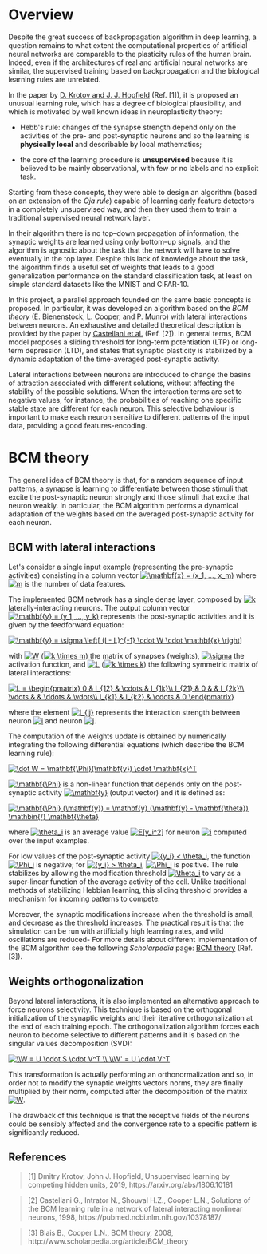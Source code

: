 # Overview
Despite the great success of backpropagation algorithm in deep learning, a question remains to what extent the computational properties of artificial neural networks are comparable to the plasticity rules of the human brain.
Indeed, even if the architectures of real and artificial neural networks are similar, the supervised training based on backpropagation and the biological learning rules are unrelated.

In the paper by [D. Krotov and J. J. Hopfield](https://arxiv.org/abs/1806.10181) (Ref. [1]), it is proposed an unusual learning rule, which has a degree of biological plausibility, and which is motivated by well known ideas in neuroplasticity theory:

* Hebb's rule: changes of the synapse strength depend only on the activities of the pre- and post-synaptic neurons and so the learning is **physically local** and describable by local mathematics;

* the core of the learning procedure is **unsupervised** because it is believed to be mainly observational, with few or no labels and no explicit task.

Starting from these concepts, they were able to design an algorithm (based on an extension of the *Oja rule*) capable of learning early feature detectors in a completely unsupervised way, and then they used them to train a traditional supervised neural network layer.

In their algorithm there is no top–down propagation of information, the synaptic
weights are learned using only bottom–up signals, and the algorithm is agnostic about the task that the network will have to solve eventually in the top layer. Despite this lack of knowledge about the task, the algorithm finds a useful set of weights that leads to a good generalization performance on the standard classification task, at least on simple standard datasets like the MNIST and CIFAR-10.

In this project, a parallel approach founded on the same basic concepts is proposed.
In particular, it was developed an algorithm based on the *BCM theory* (E. Bienenstock, L. Cooper, and P. Munro) with lateral interactions between neurons. An exhaustive and detailed theoretical description is provided by the paper by [Castellani et al.](https://pubmed.ncbi.nlm.nih.gov/10378187/) (Ref. [2]).
In general terms, BCM model proposes a sliding threshold for long-term potentiation (LTP) or long-term depression (LTD), and states that synaptic plasticity is stabilized by a dynamic adaptation of the time-averaged post-synaptic activity.

Lateral interactions between neurons are introduced to change the basins of attraction associated with different solutions, without affecting the stability of the possible solutions.
When the interaction terms are set to negative values, for instance, the probabilities of reaching one specific stable state are different for each neuron.
This selective behaviour is important to make each neuron sensitive to different patterns of the input data, providing a good features-encoding.


# BCM theory
The general idea of BCM theory is that, for a random sequence of input patterns, a synapse is learning to differentiate between those stimuli that excite the post-synaptic neuron strongly and those stimuli that excite that neuron weakly.
In particular, the BCM algorithm performs a dynamical adaptation of the weights based on the averaged post-synaptic activity for each neuron.

## BCM with lateral interactions
Let's consider a single input example (representing the pre-synaptic activities) consisting in a column vector <a href="https://www.codecogs.com/eqnedit.php?latex=\mathbf{x}&space;=&space;(x_1,&space;...,&space;x_m)" target="_blank"><img src="https://latex.codecogs.com/gif.latex?\mathbf{x}&space;=&space;(x_1,&space;...,&space;x_m)" title="\mathbf{x} = (x_1, ..., x_m)" /></a>  where <a href="https://www.codecogs.com/eqnedit.php?latex=m" target="_blank"><img src="https://latex.codecogs.com/gif.latex?m" title="m" /></a> is the number of data features.

The implemented BCM network has a single dense layer, composed by <a href="https://www.codecogs.com/eqnedit.php?latex=k" target="_blank"><img src="https://latex.codecogs.com/gif.latex?k" title="k" /></a> laterally-interacting neurons.
The output column vector <a href="https://www.codecogs.com/eqnedit.php?latex=\mathbf{y}&space;=&space;(y_1,&space;...,&space;y_k)" target="_blank"><img src="https://latex.codecogs.com/gif.latex?\mathbf{y}&space;=&space;(y_1,&space;...,&space;y_k)" title="\mathbf{y} = (y_1, ..., y_k)" /></a>  represents the post-synaptic activities and it is given by the feedforward equation:

<a href="https://www.codecogs.com/eqnedit.php?latex=\mathbf{y}&space;=&space;\sigma&space;\left[&space;(I&space;-&space;L)^{-1}&space;\cdot&space;W&space;\cdot&space;\mathbf{x}&space;\right]" target="_blank"><img src="https://latex.codecogs.com/gif.latex?\mathbf{y}&space;=&space;\sigma&space;\left[&space;(I&space;-&space;L)^{-1}&space;\cdot&space;W&space;\cdot&space;\mathbf{x}&space;\right]" title="\mathbf{y} = \sigma \left[ (I - L)^{-1} \cdot W \cdot \mathbf{x} \right]" /></a>

with <a href="https://www.codecogs.com/eqnedit.php?latex=W" target="_blank"><img src="https://latex.codecogs.com/gif.latex?W" title="W" /></a> (<a href="https://www.codecogs.com/eqnedit.php?latex=k&space;\times&space;m" target="_blank"><img src="https://latex.codecogs.com/gif.latex?k&space;\times&space;m" title="k \times m" /></a>) the matrix of synapses (weights), <a href="https://www.codecogs.com/eqnedit.php?latex=\sigma" target="_blank"><img src="https://latex.codecogs.com/gif.latex?\sigma" title="\sigma" /></a> the activation function, and <a href="https://www.codecogs.com/eqnedit.php?latex=L" target="_blank"><img src="https://latex.codecogs.com/gif.latex?L" title="L" /></a> (<a href="https://www.codecogs.com/eqnedit.php?latex=k&space;\times&space;k" target="_blank"><img src="https://latex.codecogs.com/gif.latex?k&space;\times&space;k" title="k \times k" /></a>) the following symmetric matrix of lateral interactions:

<a href="https://www.codecogs.com/eqnedit.php?latex=L&space;=&space;\begin{pmatrix}&space;0&space;&&space;l_{12}&space;&&space;\cdots&space;&&space;l_{1k}\\&space;l_{21}&space;&&space;0&space;&&space;&&space;l_{2k}\\&space;\vdots&space;&&space;&&space;\ddots&space;&&space;\vdots\\&space;l_{k1}&space;&&space;l_{k2}&space;&&space;\cdots&space;&&space;0&space;\end{pmatrix}" target="_blank"><img src="https://latex.codecogs.com/gif.latex?L&space;=&space;\begin{pmatrix}&space;0&space;&&space;l_{12}&space;&&space;\cdots&space;&&space;l_{1k}\\&space;l_{21}&space;&&space;0&space;&&space;&&space;l_{2k}\\&space;\vdots&space;&&space;&&space;\ddots&space;&&space;\vdots\\&space;l_{k1}&space;&&space;l_{k2}&space;&&space;\cdots&space;&&space;0&space;\end{pmatrix}" title="L = \begin{pmatrix} 0 & l_{12} & \cdots & l_{1k}\\ l_{21} & 0 & & l_{2k}\\ \vdots & & \ddots & \vdots\\ l_{k1} & l_{k2} & \cdots & 0 \end{pmatrix}" /></a>

where the element <a href="https://www.codecogs.com/eqnedit.php?latex=l_{ij}" target="_blank"><img src="https://latex.codecogs.com/gif.latex?l_{ij}" title="l_{ij}" /></a> represents the interaction strength between neuron <a href="https://www.codecogs.com/eqnedit.php?latex=i" target="_blank"><img src="https://latex.codecogs.com/gif.latex?i" title="i" /></a> and neuron <a href="https://www.codecogs.com/eqnedit.php?latex=j" target="_blank"><img src="https://latex.codecogs.com/gif.latex?j" title="j" /></a>.

The computation of the weights update is obtained by numerically integrating the following differential equations (which describe the BCM learning rule):

<a href="https://www.codecogs.com/eqnedit.php?latex=\dot&space;W&space;=&space;\mathbf{\Phi}(\mathbf{y})&space;\cdot&space;\mathbf{x}^T" target="_blank"><img src="https://latex.codecogs.com/gif.latex?\dot&space;W&space;=&space;\mathbf{\Phi}(\mathbf{y})&space;\cdot&space;\mathbf{x}^T" title="\dot W = \mathbf{\Phi}(\mathbf{y}) \cdot \mathbf{x}^T" /></a>

<a href="https://www.codecogs.com/eqnedit.php?latex=\mathbf{\Phi}" target="_blank"><img src="https://latex.codecogs.com/gif.latex?\mathbf{\Phi}" title="\mathbf{\Phi}" /></a> is a non-linear function that depends only on the post-synaptic activity <a href="https://www.codecogs.com/eqnedit.php?latex=\mathbf{y}" target="_blank"><img src="https://latex.codecogs.com/gif.latex?\mathbf{y}" title="\mathbf{y}" /></a> (output vector) and it is defined as:

<a href="https://www.codecogs.com/eqnedit.php?latex=\mathbf{\Phi}&space;(\mathbf{y})&space;=&space;\mathbf{y}&space;(\mathbf{y}&space;-&space;\mathbf{\theta})&space;\mathbin{/}&space;\mathbf{\theta}" target="_blank"><img src="https://latex.codecogs.com/gif.latex?\mathbf{\Phi}&space;(\mathbf{y})&space;=&space;\mathbf{y}&space;(\mathbf{y}&space;-&space;\mathbf{\theta})&space;\mathbin{/}&space;\mathbf{\theta}" title="\mathbf{\Phi} (\mathbf{y}) = \mathbf{y} (\mathbf{y} - \mathbf{\theta}) \mathbin{/} \mathbf{\theta}" /></a>

where <a href="https://www.codecogs.com/eqnedit.php?latex=\theta_i" target="_blank"><img src="https://latex.codecogs.com/gif.latex?\theta_i" title="\theta_i" /></a> is an average value <a href="https://www.codecogs.com/eqnedit.php?latex=E[y_i^2]" target="_blank"><img src="https://latex.codecogs.com/gif.latex?E[y_i^2]" title="E[y_i^2]" /></a> for neuron <a href="https://www.codecogs.com/eqnedit.php?latex=i" target="_blank"><img src="https://latex.codecogs.com/gif.latex?i" title="i" /></a> computed over the input examples.

For low values of the post-synaptic activity <a href="https://www.codecogs.com/eqnedit.php?latex={y_i}&space;<&space;\theta_i" target="_blank"><img src="https://latex.codecogs.com/gif.latex?{y_i}&space;<&space;\theta_i" title="{y_i} < \theta_i" /></a>, the function <a href="https://www.codecogs.com/eqnedit.php?latex=\Phi_i" target="_blank"><img src="https://latex.codecogs.com/gif.latex?\Phi_i" title="\Phi_i" /></a> is negative; for <a href="https://www.codecogs.com/eqnedit.php?latex={y_i}&space;>&space;\theta_i" target="_blank"><img src="https://latex.codecogs.com/gif.latex?{y_i}&space;>&space;\theta_i" title="{y_i} > \theta_i" /></a>, <a href="https://www.codecogs.com/eqnedit.php?latex=\Phi_i" target="_blank"><img src="https://latex.codecogs.com/gif.latex?\Phi_i" title="\Phi_i" /></a> is positive.
The rule stabilizes by allowing the modification threshold <a href="https://www.codecogs.com/eqnedit.php?latex=\theta_i" target="_blank"><img src="https://latex.codecogs.com/gif.latex?\theta_i" title="\theta_i" /></a> to vary as a super-linear function of the average activity of the cell. Unlike traditional methods of stabilizing Hebbian learning, this sliding threshold provides a mechanism for incoming patterns to compete.

Moreover, the synaptic modifications increase when the threshold is small, and decrease as the threshold increases. The practical result is that the simulation can be run with artificially high learning rates, and wild oscillations are reduced-
For more details about different implementation of the BCM algorithm see the following *Scholarpedia* page: [BCM theory](http://www.scholarpedia.org/article/BCM_theory) (Ref. [3]).

## Weights orthogonalization
Beyond lateral interactions, it is also implemented an alternative approach to force neurons selectivity. This technique is based on the orthogonal initialization of the synaptic weights and their iterative orthogonalization at the end of each training epoch.
The orthogonalization algorithm forces each neuron to become selective to different patterns and it is based on the singular values decomposition (SVD):

<a href="https://www.codecogs.com/eqnedit.php?latex=\\W&space;=&space;U&space;\cdot&space;S&space;\cdot&space;V^T&space;\\&space;\\W'&space;=&space;U&space;\cdot&space;V^T" target="_blank"><img src="https://latex.codecogs.com/gif.latex?\\W&space;=&space;U&space;\cdot&space;S&space;\cdot&space;V^T&space;\\&space;\\W'&space;=&space;U&space;\cdot&space;V^T" title="\\W = U \cdot S \cdot V^T \\ \\W' = U \cdot V^T" /></a>

This transformation is actually performing an orthonormalization and so, in order not to modify the synaptic weights vectors norms, they are finally multiplied by their norm, computed after the decomposition of the matrix <a href="https://www.codecogs.com/eqnedit.php?latex=W" target="_blank"><img src="https://latex.codecogs.com/gif.latex?W" title="W" /></a>.

The drawback of this technique is that the receptive fields of the neurons could be sensibly affected and the convergence rate to a specific pattern is significantly reduced.

## References

<blockquote>[1] Dmitry Krotov, John J. Hopfield, Unsupervised learning by competing hidden units, 2019, https://arxiv.org/abs/1806.10181</blockquote>

<blockquote>[2] Castellani G., Intrator N., Shouval H.Z., Cooper L.N., Solutions of the BCM learning rule in a network of lateral interacting nonlinear neurons, 1998, https://pubmed.ncbi.nlm.nih.gov/10378187/</blockquote>

<blockquote>[3] Blais B., Cooper L.N., BCM theory, 2008, http://www.scholarpedia.org/article/BCM_theory</blockquote>
